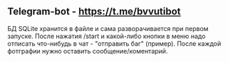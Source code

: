 Telegram-bot - https://t.me/bvvutibot
-------------------------------------
БД SQLite хранится в файле и сама разворачивается при первом запуске.
После нажатия /start и какой-либо кнопки в меню надо отписать что-нибудь в чат - "отправить баг" (пример).
После каждой фотграфии нужно оставить сообщение/коментарий.
